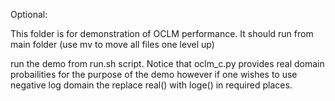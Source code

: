 Optional:

This folder is for demonstration of OCLM performance. It should run from main folder (use mv to move all files one level up) 

run the demo from run.sh script. Notice that oclm\_c.py provides real domain probailities for the purpose of the demo however if one wishes to use negative log domain the replace real() with loge() in required places.
